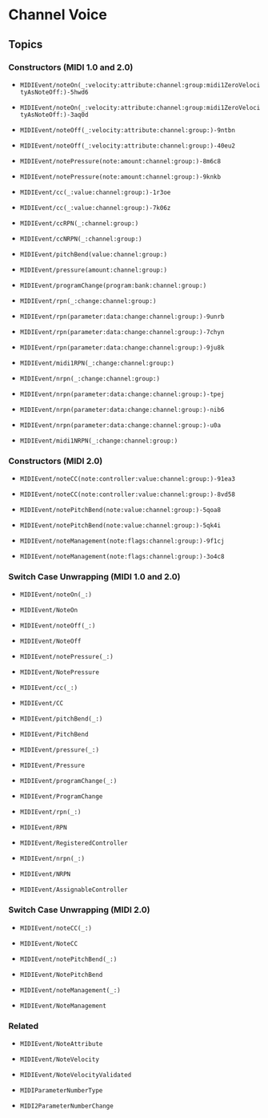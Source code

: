# Channel Voice

## Topics

### Constructors (MIDI 1.0 and 2.0)

- ``MIDIEvent/noteOn(_:velocity:attribute:channel:group:midi1ZeroVelocityAsNoteOff:)-5hwd6``
- ``MIDIEvent/noteOn(_:velocity:attribute:channel:group:midi1ZeroVelocityAsNoteOff:)-3aq0d``

- ``MIDIEvent/noteOff(_:velocity:attribute:channel:group:)-9ntbn``
- ``MIDIEvent/noteOff(_:velocity:attribute:channel:group:)-40eu2``

- ``MIDIEvent/notePressure(note:amount:channel:group:)-8m6c8``
- ``MIDIEvent/notePressure(note:amount:channel:group:)-9knkb``

- ``MIDIEvent/cc(_:value:channel:group:)-1r3oe``
- ``MIDIEvent/cc(_:value:channel:group:)-7k06z``

- ``MIDIEvent/ccRPN(_:channel:group:)``
- ``MIDIEvent/ccNRPN(_:channel:group:)``

- ``MIDIEvent/pitchBend(value:channel:group:)``

- ``MIDIEvent/pressure(amount:channel:group:)``

- ``MIDIEvent/programChange(program:bank:channel:group:)``

- ``MIDIEvent/rpn(_:change:channel:group:)``
- ``MIDIEvent/rpn(parameter:data:change:channel:group:)-9unrb``
- ``MIDIEvent/rpn(parameter:data:change:channel:group:)-7chyn``
- ``MIDIEvent/rpn(parameter:data:change:channel:group:)-9ju8k``
- ``MIDIEvent/midi1RPN(_:change:channel:group:)``

- ``MIDIEvent/nrpn(_:change:channel:group:)``
- ``MIDIEvent/nrpn(parameter:data:change:channel:group:)-tpej``
- ``MIDIEvent/nrpn(parameter:data:change:channel:group:)-nib6``
- ``MIDIEvent/nrpn(parameter:data:change:channel:group:)-u0a``
- ``MIDIEvent/midi1NRPN(_:change:channel:group:)``

### Constructors (MIDI 2.0)

- ``MIDIEvent/noteCC(note:controller:value:channel:group:)-91ea3``
- ``MIDIEvent/noteCC(note:controller:value:channel:group:)-8vd58``

- ``MIDIEvent/notePitchBend(note:value:channel:group:)-5qoa8``
- ``MIDIEvent/notePitchBend(note:value:channel:group:)-5qk4i``

- ``MIDIEvent/noteManagement(note:flags:channel:group:)-9f1cj``
- ``MIDIEvent/noteManagement(note:flags:channel:group:)-3o4c8``

### Switch Case Unwrapping (MIDI 1.0 and 2.0)

- ``MIDIEvent/noteOn(_:)``
- ``MIDIEvent/NoteOn``

- ``MIDIEvent/noteOff(_:)``
- ``MIDIEvent/NoteOff``

- ``MIDIEvent/notePressure(_:)``
- ``MIDIEvent/NotePressure``

- ``MIDIEvent/cc(_:)``
- ``MIDIEvent/CC``

- ``MIDIEvent/pitchBend(_:)``
- ``MIDIEvent/PitchBend``

- ``MIDIEvent/pressure(_:)``
- ``MIDIEvent/Pressure``

- ``MIDIEvent/programChange(_:)``
- ``MIDIEvent/ProgramChange``

- ``MIDIEvent/rpn(_:)``
- ``MIDIEvent/RPN``
- ``MIDIEvent/RegisteredController``

- ``MIDIEvent/nrpn(_:)``
- ``MIDIEvent/NRPN``
- ``MIDIEvent/AssignableController``

### Switch Case Unwrapping (MIDI 2.0)

- ``MIDIEvent/noteCC(_:)``
- ``MIDIEvent/NoteCC``

- ``MIDIEvent/notePitchBend(_:)``
- ``MIDIEvent/NotePitchBend``

- ``MIDIEvent/noteManagement(_:)``
- ``MIDIEvent/NoteManagement``

### Related

- ``MIDIEvent/NoteAttribute``
- ``MIDIEvent/NoteVelocity``
- ``MIDIEvent/NoteVelocityValidated``

- ``MIDIParameterNumberType``
- ``MIDI2ParameterNumberChange``
